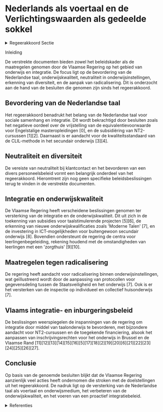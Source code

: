 # Nederlands als voertaal en de Verlichtingswaarden als gedeelde sokkel

<details>
        <summary>Regeerakkoord Sectie </summary>
        <p>1.1.1 Nederlands als voertaal en de Verlichtingswaarden als gedeelde sokkel De Nederlandse taal verbindt ons allen. Welke taal iemand thuis ook spreekt, de gemeenschap-pelijke taal die we allemaal (moeten) begrijpen en spreken, is het Nederlands. Nederlands biedt ook kansen. Wie Nederlands spreekt, begrijpt en leest, kan zich informeren, heeft meer kansen op tewerkstelling, heeft toegang tot vorming en onderwijs, kan deelnemen aan publiek debat, … Kortom, een goede kennis van het Nederlands verhoogt de zelfredzaamheid van mensen. In subsidiereglementen en samenwerkingsover-eenkomsten van de Vlaamse overheid met derden wordt een Nederlands-clausule opgenomen (actief gebruik van het Nederlands, minstens in communicatie naar het publiek). De Vlaamse overheid zorgt er voor dat ook lokale besturen deze clausule toepassen. De Vlaamse overheid wil de diversiteit van het personeel aanmoedigen. Bij de Vlaamse overheid moeten veel mensen met veel verschillende visies kunnen werken. Maar de uiterlijke tekenen van die persoonlijke overtuiging kunnen niet worden getoond bij rechtstreeks klantencontact. Dan staan neutraliteit van de dienstverlening en respect voorop. Uiterlijke symbolen van levens-beschouwelijke, religieuze, politieke of andere overtuigingen worden bij rechtstreeks klanten-contact niet gedragen. Niet alleen moet dat elke schijn van partijdigheid vermijden. Tevens moet dit het draagvlak voor een divers personeelsbeleid als afspiegeling van een divers Vlaanderen bij personeel en bevolking vergroten. In het provinciaal en het gemeenschapsonderwijs zorgen we voor de levensbeschouwelijke neutrali-teit voor leerkrachten en leerlingen. Voor het vrij onderwijs en dat van steden en gemeenten geldt de autonomie. In de lerarenopleiding besteden we meer aandacht aan leren omgaan met diversiteit in de klas. We staan hebben respect voor religies en niet- confessionele levensbeschouwingen, voor zover zij een scheiding tussen staat en levensbeschouwing erkennen en naleven en elke vorm van religieus of ideologisch geïnspireerd geweld verwerpen. Met de Vlaamse interlevensbeschouwelijke dialoog bieden we geloofsgemeenschappen en seculiere levensbeschouwingen een forum waar ze onderling en met de overheid in gesprek kunnen gaan. Bij conflicten en spanningen verwachten we dat de vertegenwoordigers van de religies en levensbeschouwingen hun morele autoriteit aanwenden om tot verzoening, begrip en samenwerking op te roepen. We gaan met hen ook de dialoog aan om diversiteit in al haar facetten aanvaardbaar en bespreekbaar te maken. Met name in een samenleving die steeds diverser is, is het cruciaal dat we onze verworvenheden beschermen en het draagvlak ervoor versterken. De vrijheid van religie en levensbeschouwing moet een vrijheid blijven, zonder risico op repre-sailles wanneer men voor een religie of levens-beschouwing kiest, overstapt naar een andere religie of levensbeschouwing of een religie of levensbeschouwing verlaat. Elke persoon moet het recht hebben om afstand te doen van zijn of haar religie of levensbeschouwing. We onderzoeken welke initiatieven in Vlaanderen genomen kunnen worden voor personen die in een situatie verkeren waarin dit niet evident is. We creëren een duidelijker kader voor de erkenning van lokale geloofsgemeenschappen. Er komen striktere regels, onder andere op vlak van financie-ring en buitenlandse inmenging, en het palet aan sanctioneringsmogelijkheden breiden we uit. Lokale geloofsgemeenschappen die willen erkend worden en de bijbehorende financiering wensen te ontvangen, moeten ook een wachtperiode van vier jaar met gunstig gevolg doorlopen hebben. Naar aanleiding van de erkenning van scholen maken we werk van een strikte naleving van de voorwaarden in het bijzonder wat de toepassing van de grond- en mensenrechten betreft (zoals vervat in o.a. het IVRK en EVRM). Een school kan enkel erkend of gesubsidieerd worden na formele goedkeuringsbeslissing van de Vlaamse regering. Het principe van de automatische erkenning vervalt op alle niveaus. We evalueren, versterken en breiden het be staande protocol tussen de Staatsveiligheid en het beleidsdomein Onderwijs uit, met daarbij bijzon-dere focus op gegevensdeling en informatie-verstrekking, onder meer in de context van radica-lisering, veiligheid van de staat en (problematische en/of buitenlandse) financiering van de nieuw te erkennen school. De Onderwijsinspectie zal de komende vijf jaar meer focussen op individueel en collectief huis-onderwijs. De controle op het (collectief) huis-onderwijs, de zogenaamde privéscholen, wordt strakker door de onderwijsinspectie steeds de controles te laten uitvoeren op de leslocaties waar het collectief huisonderwijs plaatsvindt. De onderwijsinspectie dient tevens een beoordeling te maken over de scholen zelf i.p.v. enkel controle op de individuele leerling. </p>
        </details> 

Inleiding

De verstrekte documenten bieden zowel het beleidskader als de maatregelen genomen door de Vlaamse Regering op het gebied van onderwijs en integratie. De focus ligt op de bevordering van de Nederlandse taal, onderwijskwaliteit, neutraliteit in onderwijsinstellingen, erkenning van diversiteit, en de aanpak van radicalisering. Dit is onderzocht aan de hand van de besluiten die genomen zijn sinds het regeerakkoord.

## Bevordering van de Nederlandse taal

Het regeerakkoord benadrukt het belang van de Nederlandse taal voor sociale samenhang en integratie. Dit wordt bekrachtigd door besluiten zoals het negatieve oordeel over de vrijstelling van de equivalentievoorwaarde voor Engelstalige masteropleidingen \[0\], en de subsidiëring van NT2-cursussen \[1\]\[2\]. Daarnaast is er aandacht voor de kwaliteitsstandaard van de CLIL-methode in het secundair onderwijs \[3\]\[4\].

## Neutraliteit en diversiteit

De vereiste van neutraliteit bij klantcontact en het bevorderen van een divers personeelsbeleid vormt een belangrijk onderdeel van het regeerakkoord. Hieromtrent zijn nog geen specifieke beleidsbeslissingen terug te vinden in de verstrekte documenten.

## Integratie en onderwijskwaliteit

De Vlaamse Regering heeft verscheidene beslissingen genomen ter versterking van de integratie en de onderwijskwaliteit. Dit uit zich in de toekenning van subsidies voor taalstimulerende projecten \[5\]\[6\], de erkenning van nieuwe onderwijskwalificaties zoals 'Moderne Talen' \[7\], en de investering in ICT-mogelijkheden voor buitengewoon secundair onderwijs \[8\]. Bovendien ondersteunt de regering de centra voor leerlingenbegeleiding, rekening houdend met de omstandigheden van leerlingen met een 'zorgthuis' \[9\]\[10\].

## Maatregelen tegen radicalisering

De regering heeft aandacht voor radicalisering binnen onderwijsinstellingen, wat geïllustreerd wordt door de aanpassing van protocollen voor gegevensdeling tussen de Staatsveiligheid en het onderwijs \[7\]. Ook is er het versterken van de inspectie op individueel en collectief huisonderwijs \[7\].

## Vlaams integratie- en inburgeringsbeleid

De beslissingen weerspiegelen de inspanningen van de regering om integratie door middel van taalonderwijs te bevorderen, met bijzondere aandacht voor NT2-cursussen en de toegekende financiering, alsook het aanpassen van inschrijvingsrechten voor het onderwijs in Brussel en de Vlaamse Rand \[11\]\[12\]\[13\]\[14\]\[15\]\[16\]\[5\]\[17\]\[18\]\[2\]\[19\]\[20\]\[6\]\[21\]\[22\]\[23\]\[24\]\[25\]\[26\]\[27\].

## Conclusie

Op basis van de genoemde besluiten blijkt dat de Vlaamse Regering aanzienlijk veel acties heeft ondernomen die stroken met de doelstellingen uit het regeerakkoord. De nadruk ligt op de versterking van de Nederlandse taal als voertaal en onderwijsmedium, het verbeteren van de onderwijskwaliteit, en het voeren van een proactief integratiebeleid.

<details>
        <summary> Referenties</summary>
        
**[\[0\]](https://beslissingenvlaamseregering.vlaanderen.be/?search=Oordeel%20over%20aanvraag%20tot%20vrijstelling%20van%20equivalentievoorwaarde%20voor%20verschillende%20anderstalige%20opleidingen%20van%20de%20Katholieke%20Universiteit%20Leuven%2C%20de%20Universiteit%20Gent%2C%20de%20Vrije%20Universiteit%20Brussel%20en%20de%20Universiteit%20Antwerpen&dateOption=select&startDate=2023-03-03T09%3A00%3A00Z&endDate=2023-03-03T09%3A00%3A00Z)** : **(2023-03-03)** Oordeel over aanvraag tot vrijstelling van equivalentievoorwaarde voor verschillende anderstalige opleidingen van de Katholieke Universiteit Leuven, de Universiteit Gent, de Vrije Universiteit Brussel en de Universiteit Antwerpen 

**[\[1\]](https://beslissingenvlaamseregering.vlaanderen.be/?search=Subsidie%20leerlingen%20cursus%20Nederlands%20als%20tweede%20taal%20%28NT2%29%20in%20Brussel&dateOption=select&startDate=2021-12-03T09%3A00%3A00Z&endDate=2021-12-03T09%3A00%3A00Z)** : **(2021-12-03)** Subsidie leerlingen cursus Nederlands als tweede taal (NT2) in Brussel 

**[\[2\]](https://beslissingenvlaamseregering.vlaanderen.be/?search=Wijziging%20subsidiebesluit%20NT2%20Brussel&dateOption=select&startDate=2022-12-09T09%3A00%3A00Z&endDate=2022-12-09T09%3A00%3A00Z)** : **(2022-12-09)** Wijziging subsidiebesluit NT2 Brussel 

**[\[3\]](https://beslissingenvlaamseregering.vlaanderen.be/?search=Actualisering%20kwaliteitsstandaard%20voor%20Content%20and%20Language%20Integrated%20Learning%20%28CLIL%29%20in%20het%20secundair%20onderwijs&dateOption=select&startDate=2021-12-17T09%3A00%3A00Z&endDate=2021-12-17T09%3A00%3A00Z)** : **(2021-12-17)** Actualisering kwaliteitsstandaard voor Content and Language Integrated Learning (CLIL) in het secundair onderwijs 

**[\[4\]](https://beslissingenvlaamseregering.vlaanderen.be/?search=Actualisering%20kwaliteitsstandaard%20voor%20Content%20and%20Language%20Integrated%20Learning%20%28CLIL%29%20in%20het%20secundair%20onderwijs&dateOption=select&startDate=2022-01-28T09%3A00%3A00Z&endDate=2022-01-28T09%3A00%3A00Z)** : **(2022-01-28)** Actualisering kwaliteitsstandaard voor Content and Language Integrated Learning (CLIL) in het secundair onderwijs 

**[\[5\]](https://beslissingenvlaamseregering.vlaanderen.be/?search=Subsidie%20taalstimulerende%20activiteiten%20Nederlands%20in%20schoolvakanties%20en%20buitenschoolse%20opvang%20voor%20kinderen%20en%20jongeren&dateOption=select&startDate=2020-07-10T08%3A00%3A00Z&endDate=2020-07-10T08%3A00%3A00Z)** : **(2020-07-10)** Subsidie taalstimulerende activiteiten Nederlands in schoolvakanties en buitenschoolse opvang voor kinderen en jongeren 

**[\[6\]](https://beslissingenvlaamseregering.vlaanderen.be/?search=Subsidie%20taalstimulerende%20activiteiten%20Nederlands%20in%20de%20schoolvakanties%20en%20buitenschoolse%20opvang&dateOption=select&startDate=2021-06-25T08%3A00%3A00Z&endDate=2021-06-25T08%3A00%3A00Z)** : **(2021-06-25)** Subsidie taalstimulerende activiteiten Nederlands in de schoolvakanties en buitenschoolse opvang 

**[\[7\]](https://beslissingenvlaamseregering.vlaanderen.be/?search=Erkenning%20onderwijskwalificatie%20%27Moderne%20Talen%27%20en%20geactualiseerde%20onderwijskwalificatie%20%27Taal%20en%20Communicatiewetenschappen%27&dateOption=select&startDate=2022-01-14T09%3A00%3A00Z&endDate=2022-01-14T09%3A00%3A00Z)** : **(2022-01-14)** Erkenning onderwijskwalificatie 'Moderne Talen' en geactualiseerde onderwijskwalificatie 'Taal en Communicatiewetenschappen' 

**[\[8\]](https://beslissingenvlaamseregering.vlaanderen.be/?search=Plan%20Vlaamse%20Veerkracht%3A%20Toekenning%20extra%20ICT-middelen%20en%20verhoging%20aantal%20uur%20kinderverzorging&dateOption=select&startDate=2021-07-16T06%3A00%3A00Z&endDate=2021-07-16T06%3A00%3A00Z)** : **(2021-07-16)** Plan Vlaamse Veerkracht: Toekenning extra ICT-middelen en verhoging aantal uur kinderverzorging 

**[\[9\]](https://beslissingenvlaamseregering.vlaanderen.be/?search=Automatisering%20bewijslast%20%27leerling%20met%20een%20zorgthuis%27&dateOption=select&startDate=2022-12-02T09%3A00%3A00Z&endDate=2022-12-02T09%3A00%3A00Z)** : **(2022-12-02)** Automatisering bewijslast 'leerling met een zorgthuis' 

**[\[10\]](https://beslissingenvlaamseregering.vlaanderen.be/?search=Automatisering%20bewijslast%20%27leerling%20met%20een%20zorgthuis%27%20bij%20berekening%20omkadering%20en%20werkingsbudget&dateOption=select&startDate=2023-02-10T09%3A00%3A00Z&endDate=2023-02-10T09%3A00%3A00Z)** : **(2023-02-10)** Automatisering bewijslast 'leerling met een zorgthuis' bij berekening omkadering en werkingsbudget 

**[\[11\]](https://beslissingenvlaamseregering.vlaanderen.be/?search=Taalscreening%20bij%20begin%20leerplicht%20in%20het%20gewoon%20onderwijs%20en%20voldoende%20aanwezigheid%20van%20vijfjarigen%20in%20het%20kleuteronderwijs&dateOption=select&startDate=2021-07-16T06%3A00%3A00Z&endDate=2021-07-16T06%3A00%3A00Z)** : **(2021-07-16)** Taalscreening bij begin leerplicht in het gewoon onderwijs en voldoende aanwezigheid van vijfjarigen in het kleuteronderwijs 

**[\[12\]](https://beslissingenvlaamseregering.vlaanderen.be/?search=Aanpassing%20inschrijvingsrecht%20in%20het%20gewoon%20onderwijs%20binnen%20en%20buiten%20Brussel&dateOption=select&startDate=2021-07-16T06%3A00%3A00Z&endDate=2021-07-16T06%3A00%3A00Z)** : **(2021-07-16)** Aanpassing inschrijvingsrecht in het gewoon onderwijs binnen en buiten Brussel 

**[\[13\]](https://beslissingenvlaamseregering.vlaanderen.be/?search=Aanpassing%20inschrijvingsrecht%20in%20het%20gewoon%20onderwijs%20binnen%20en%20buiten%20Brussel&dateOption=select&startDate=2022-02-04T09%3A00%3A00Z&endDate=2022-02-04T09%3A00%3A00Z)** : **(2022-02-04)** Aanpassing inschrijvingsrecht in het gewoon onderwijs binnen en buiten Brussel 

**[\[14\]](https://beslissingenvlaamseregering.vlaanderen.be/?search=Voorrangsgroepen%20leerlingen%20met%20een%20voortraject%20in%20Nederlandstalig%20basisonderwijs%20bij%20inschrijvingen%20in%20gewoon%20secundair%20onderwijs%3A%20wijzigingsdecreet&dateOption=select&startDate=2022-09-02T08%3A00%3A00Z&endDate=2022-09-02T08%3A00%3A00Z)** : **(2022-09-02)** Voorrangsgroepen leerlingen met een voortraject in Nederlandstalig basisonderwijs bij inschrijvingen in gewoon secundair onderwijs: wijzigingsdecreet 

**[\[15\]](https://beslissingenvlaamseregering.vlaanderen.be/?search=Voorontwerp%20decreet%20over%20Vlaamse%20toetsen%20in%20het%20onderwijs&dateOption=select&startDate=2022-07-15T08%3A00%3A00Z&endDate=2022-07-15T08%3A00%3A00Z)** : **(2022-07-15)** Voorontwerp decreet over Vlaamse toetsen in het onderwijs 

**[\[16\]](https://beslissingenvlaamseregering.vlaanderen.be/?search=Aanpassing%20inschrijvingsrecht%20in%20het%20gewoon%20onderwijs%20binnen%20en%20buiten%20Brussel&dateOption=select&startDate=2021-12-03T09%3A00%3A00Z&endDate=2021-12-03T09%3A00%3A00Z)** : **(2021-12-03)** Aanpassing inschrijvingsrecht in het gewoon onderwijs binnen en buiten Brussel 

**[\[17\]](https://beslissingenvlaamseregering.vlaanderen.be/?search=Aanpassing%20inschrijvingsrecht%20in%20het%20gewoon%20onderwijs%20binnen%20en%20buiten%20Brussel&dateOption=select&startDate=2022-02-18T09%3A00%3A00Z&endDate=2022-02-18T09%3A00%3A00Z)** : **(2022-02-18)** Aanpassing inschrijvingsrecht in het gewoon onderwijs binnen en buiten Brussel 

**[\[18\]](https://beslissingenvlaamseregering.vlaanderen.be/?search=Nieuwe%20opleidingsprofielen%20volwassenenonderwijs&dateOption=select&startDate=2023-05-26T08%3A00%3A00Z&endDate=2023-05-26T08%3A00%3A00Z)** : **(2023-05-26)** Nieuwe opleidingsprofielen volwassenenonderwijs 

**[\[19\]](https://beslissingenvlaamseregering.vlaanderen.be/?search=Ontwerpdecreet%20over%20Vlaamse%20toetsen%20in%20het%20onderwijs&dateOption=select&startDate=2023-02-10T09%3A00%3A00Z&endDate=2023-02-10T09%3A00%3A00Z)** : **(2023-02-10)** Ontwerpdecreet over Vlaamse toetsen in het onderwijs 

**[\[20\]](https://beslissingenvlaamseregering.vlaanderen.be/?search=Hertekening%20vormingspakket%20NT2%3A%20wijzigingsdecreet&dateOption=select&startDate=2022-04-22T08%3A00%3A00Z&endDate=2022-04-22T08%3A00%3A00Z)** : **(2022-04-22)** Hertekening vormingspakket NT2: wijzigingsdecreet 

**[\[21\]](https://beslissingenvlaamseregering.vlaanderen.be/?search=Voorontwerp%20van%20decreet%20Open%20Scholen&dateOption=select&startDate=2023-02-17T09%3A00%3A00Z&endDate=2023-02-17T09%3A00%3A00Z)** : **(2023-02-17)** Voorontwerp van decreet Open Scholen 

**[\[22\]](https://beslissingenvlaamseregering.vlaanderen.be/?search=Plan%20Vlaamse%20Veerkracht%3A%20opstartsubsidie%20stichting%20Leerpunt%20ter%20versterking%20van%20leraren%20in%20hun%20didactisch%20handelen&dateOption=select&startDate=2022-12-16T09%3A00%3A00Z&endDate=2022-12-16T09%3A00%3A00Z)** : **(2022-12-16)** Plan Vlaamse Veerkracht: opstartsubsidie stichting Leerpunt ter versterking van leraren in hun didactisch handelen 

**[\[23\]](https://beslissingenvlaamseregering.vlaanderen.be/?search=Vlaams%20integratie-%20en%20inburgeringsbeleid%3A%20wijzigingsdecreet&dateOption=select&startDate=2023-12-22T09%3A00%3A00Z&endDate=2023-12-22T09%3A00%3A00Z)** : **(2023-12-22)** Vlaams integratie- en inburgeringsbeleid: wijzigingsdecreet 

**[\[24\]](https://beslissingenvlaamseregering.vlaanderen.be/?search=Diplomavoorwaarden%20voor%20tolken%20Gebarentaal%20en%20schrijftolken%3A%20wijzigingsbesluit&dateOption=select&startDate=2023-03-10T09%3A00%3A00Z&endDate=2023-03-10T09%3A00%3A00Z)** : **(2023-03-10)** Diplomavoorwaarden voor tolken Gebarentaal en schrijftolken: wijzigingsbesluit 

**[\[25\]](https://beslissingenvlaamseregering.vlaanderen.be/?search=Verzamelbesluit%20ge%C3%AFntegreerd%20ondersteuningsaanbod%20gelijke%20onderwijskansen%20secundair%20onderwijs&dateOption=select&startDate=2021-06-04T08%3A00%3A00Z&endDate=2021-06-04T08%3A00%3A00Z)** : **(2021-06-04)** Verzamelbesluit geïntegreerd ondersteuningsaanbod gelijke onderwijskansen secundair onderwijs 

**[\[26\]](https://beslissingenvlaamseregering.vlaanderen.be/?search=Nieuwe%20opleidingsprofielen%20volwassenenonderwijs%3A%20wijziging%20besluit%20met%20de%20indeling%20van%20de%20leer-%20en%20studiegebieden%20in%20opleidingen%20van%20het%20volwassenenonderwijs&dateOption=select&startDate=2023-08-31T08%3A00%3A00Z&endDate=2023-08-31T08%3A00%3A00Z)** : **(2023-08-31)** Nieuwe opleidingsprofielen volwassenenonderwijs: wijziging besluit met de indeling van de leer- en studiegebieden in opleidingen van het volwassenenonderwijs 

**[\[27\]](https://beslissingenvlaamseregering.vlaanderen.be/?search=Diplomavoorwaarden%20voor%20tolken%20Gebarentaal%20en%20schrijftolken%3A%20wijzigingsbesluit&dateOption=select&startDate=2023-04-21T08%3A00%3A00Z&endDate=2023-04-21T08%3A00%3A00Z)** : **(2023-04-21)** Diplomavoorwaarden voor tolken Gebarentaal en schrijftolken: wijzigingsbesluit 
        </details> 

